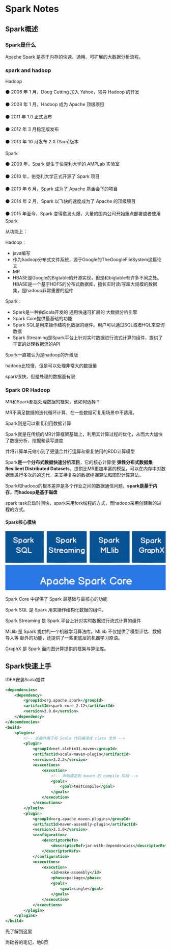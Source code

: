 # Spark Notes



## Spark概述

### Spark是什么

Apache Spark 是基于内存的快速、通用、可扩展的大数据分析流程。

### spark and hadoop

Hadoop

 ⚫ 2006 年 1 月，Doug Cutting 加入 Yahoo，领导 Hadoop 的开发

 ⚫ 2008 年 1 月，Hadoop 成为 Apache 顶级项目

 ⚫ 2011 年 1.0 正式发布

 ⚫ 2012 年 3 月稳定版发布

 ⚫ 2013 年 10 月发布 2.X (Yarn)版本

Spark

 ⚫ 2009 年，Spark 诞生于伯克利大学的 AMPLab 实验室

 ⚫ 2010 年，伯克利大学正式开源了 Spark 项目

 ⚫ 2013 年 6 月，Spark 成为了 Apache 基金会下的项目

 ⚫ 2014 年 2 月，Spark 以飞快的速度成为了 Apache 的顶级项目

 ⚫ 2015 年至今，Spark 变得愈发火爆，大量的国内公司开始重点部署或者使用 Spark



从功能上：

Hadoop：

- java编写
- 作为hadoop分布式文件系统，源于Google的TheGoogleFileSystem这篇论文
- MR
- HBASE是Google的Bigtable的开源实现，但是和bigtable有许多不同之处。HBASE是一个基于HDFS的分布式数据库，擅长实时读/写超大规模的数据集，是hadoop非常重要的组件

Spark：

- Spark是一种由Scala开发的 通用快速可扩展的 大数据分析引擎
- Spark Core提供最基础的功能
- Spark SQL是用来操作结构化数据的组件。用户可以通过SQL或者HQL来查询数据
- Spark Streaming是Spark平台上针对实时数据进行流式计算的组件，提供了丰富的处理数据流的API

Spark一直被认为是hadoop的升级版



hadoop比较慢，但是可以处理非常大的数据量

spark很快，但是处理的数据量有限

### Spark OR Hadoop

MR和Spark都是处理数据的框架，该如何选择？

MR不满足数据的迭代循环计算，在一些数据可复用场景中不适用。

Spark则是可以重复利用数据计算

Spark就是在传统的MR计算框架基础上，利用其计算过程的优化，从而大大加快了数据分析、挖掘和读写速度

并将计算单元缩小到了更适合并行运算和重复使用的RDD计算模型

Spark**是一个分布式数据快速分析项目**，它的核心计算使 **弹性分布式数据集 Resilient Distributed Datasets**，提供比MR更加丰富的模型，可以在内存中对数据集进行多次的的迭代，来支持复杂的数据挖掘算法和图形计算算法。

Spark和hadoop的根本差异是多个作业之间的数据通信问题，**spark是基于内存，而hadoop是基于磁盘**

spark task启动时间快，spark采用fork线程的方式，而hadoop采用创建新的进程的方式。

#### Spark核心模块

![image-20211107224118124](_images/SparkNotes.assets/image-20211107224118124.png)

Spark Core 中提供了 Spark 最基础与最核心的功能

Spark SQL 是 Spark 用来操作结构化数据的组件。

Spark Streaming 是 Spark 平台上针对实时数据进行流式计算的组件

MLlib 是 Spark 提供的一个机器学习算法库。MLlib 不仅提供了模型评估、数据导入等 额外的功能，还提供了一些更底层的机器学习原语。

GraphX 是 Spark 面向图计算提供的框架与算法库。

## Spark快速上手

IDEA安装Scala插件

```xml
<dependencies>
    <dependency>
        <groupId>org.apache.spark</groupId>
        <artifactId>spark-core_2.12</artifactId>
        <version>3.0.0</version>
    </dependency>
</dependencies>
<build>
    <plugins>
        <!-- 该插件用于将 Scala 代码编译成 class 文件 -->
        <plugin>
            <groupId>net.alchim31.maven</groupId>
            <artifactId>scala-maven-plugin</artifactId>
            <version>3.2.2</version>
            <executions>
                <execution>
                    <!-- 声明绑定到 maven 的 compile 阶段 -->
                    <goals>
                        <goal>testCompile</goal>
                    </goals>
                </execution>
            </executions>
        </plugin>
        <plugin>
            <groupId>org.apache.maven.plugins</groupId>
            <artifactId>maven-assembly-plugin</artifactId>
            <version>3.1.0</version>
            <configuration>
                <descriptorRefs>
                    <descriptorRef>jar-with-dependencies</descriptorRef>
                </descriptorRefs>
            </configuration>
            <executions>
                <execution>
                    <id>make-assembly</id>
                    <phase>package</phase>
                    <goals>
                        <goal>single</goal>
                    </goals>
                </execution>
            </executions>
        </plugin>
    </plugins>
</build>
```





先了解到这里

尚硅谷的笔记，地8页

















